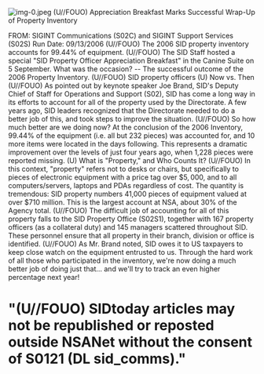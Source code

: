 ![img-0.jpeg](img-0.jpeg)
(U//FOUO) Appreciation Breakfast Marks Successful Wrap-Up of Property Inventory

FROM: SIGINT Communications (S02C) and
SIGINT Support Services (S02S)
Run Date: 09/13/2006
(U//FOUO) The 2006 SID property inventory accounts for 99.44\% of equipment.
(U//FOUO) The SID Staff hosted a special "SID Property Officer Appreciation Breakfast" in the Canine Suite on 5 September. What was the occasion? -- The successful outcome of the 2006 Property Inventory.
(U//FOUO) SID property officers
(U) Now vs. Then
(U//FOUO) As pointed out by keynote speaker Joe Brand, SID's Deputy Chief of Staff for Operations and Support (S02), SID has come a long way in its efforts to account for all of the property used by the Directorate. A few years ago, SID leaders recognized that the Directorate needed to do a better job of this, and took steps to improve the situation.
(U//FOUO) So how much better are we doing now? At the conclusion of the 2006 Inventory, $99.44 \%$ of the equipment (i.e. all but 232 pieces) was accounted for, and 10 more items were located in the days following. This represents a dramatic improvement over the levels of just four years ago, when 1,228 pieces were reported missing.
(U) What is "Property," and Who Counts It?
(U//FOUO) In this context, "property" refers not to desks or chairs, but specifically to pieces of electronic equipment with a price tag over $\$ 5,000$, and to all computers/servers, laptops and PDAs regardless of cost. The quantity is tremendous: SID property numbers 41,000 pieces of equipment valued at over $\$ 710$ million. This is the largest account at NSA, about $30 \%$ of the Agency total.
(U//FOUO) The difficult job of accounting for all of this property falls to the SID Property Office (S02S1), together with 167 property officers (as a collateral duty) and 145 managers scattered throughout SID. These personnel ensure that all property in their branch, division or office is identified.
(U//FOUO) As Mr. Brand noted, SID owes it to US taxpayers to keep close watch on the equipment entrusted to us. Through the hard work of all those who participated in the inventory, we're now doing a much better job of doing just that... and we'll try to track an even higher percentage next year!

# "(U//FOUO) SIDtoday articles may not be republished or reposted outside NSANet without the consent of S0121 (DL sid_comms)."

